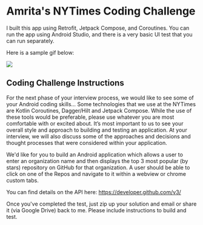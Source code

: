 # Amrita's NYTimes Coding Challenge

I built this app using Retrofit, Jetpack Compose, and Coroutines. You can run the app using
Android Studio, and there is a very basic UI test that you can run separately. 

Here is a sample gif below:

![](https://github.com/iamrita/nytimes-coding-challenge/blob/main/sample_video.gif)

## Coding Challenge Instructions

For the next phase of your interview process, we would like to see some of your Android coding
skills… Some technologies that we use at the NYTimes are Kotlin Coroutines, Dagger/Hilt and Jetpack
Compose. While the use of these tools would be preferable, please use whatever you are most
comfortable with or excited about. It’s most important to us to see your overall style and approach
to building and testing an application. At your interview, we will also discuss some of the
approaches and decisions and thought processes that were considered within your application.

We'd like for you to build an Android application which allows a user to enter an organization name
and then displays the top 3 most popular (by stars) repository on GitHub for that organization. A
user should be able to click on one of the Repos and navigate to it within a webview or chrome
custom tabs.

You can find details on the API here: https://developer.github.com/v3/

Once you've completed the test, just zip up your solution and email or share it (via Google Drive)
back to me. Please include instructions to build and test.
